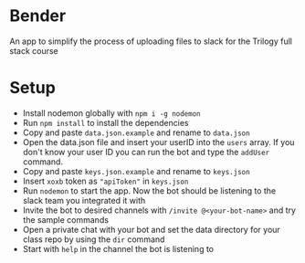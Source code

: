 # Bender

An app to simplify the process of uploading files to slack for the Trilogy full stack course

# Setup

- Install nodemon globally with `npm i -g nodemon`
- Run `npm install` to install the dependencies
- Copy and paste `data.json.example` and rename to `data.json`
- Open the data.json file and insert your userID into the `users` array. If you don't know your user ID you can run the bot and type the `addUser` command.
- Copy and paste `keys.json.example` and rename to `keys.json`
- Insert `xoxb` token as `"apiToken"` in `keys.json`
- Run `nodemon` to start the app. Now the bot should be listening to the slack team you integrated it with
- Invite the bot to desired channels with `/invite @<your-bot-name>` and try the sample commands
- Open a private chat with your bot and set the data directory for your class repo by using the `dir` command
- Start with `help` in the channel the bot is listening to
